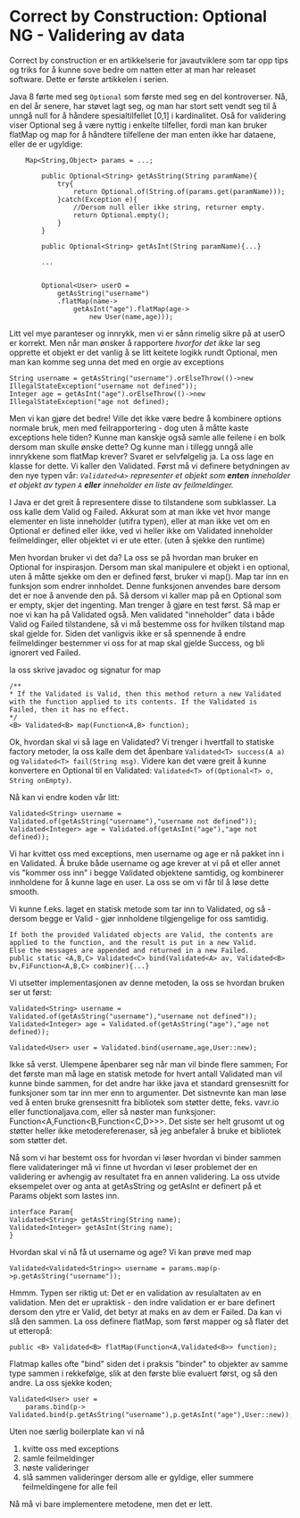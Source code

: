 # Correct by Construction: Optional NG - Validering av data

Correct by construction er en artikkelserie for javautviklere som tar opp tips og triks for å kunne sove bedre om natten etter at man har releaset software. Dette er første artikkelen i serien.

Java 8 førte med seg `Optional` som første med seg en del kontroverser. Nå, en del år senere, har støvet lagt seg, og man har stort sett vendt seg til å unngå null for å håndere spesialtilfellet [0,1] i kardinalitet. Oså for validering viser Optional seg å være nyttig i enkelte tilfeller, fordi man kan bruker flatMap og map for å håndtere tilfellene der man enten ikke har dataene, eller de er ugyldige:
```
    Map<String,Object> params = ...;

        public Optional<String> getAsString(String paramName){
            try{
                return Optional.of(String.of(params.get(paramName)));
            }catch(Exception e){
                //Dersom null eller ikke string, returner empty.
                return Optional.empty();
            }
        }
        
        public Optional<String> getAsInt(String paramName){...}
        
        ...
        
        
        Optional<User> userO =
            getAsString("username")
            .flatMap(name-> 
                getAsInt("age").flatMap(age->
                    new User(name,age)));

```
Litt vel mye paranteser og innrykk, men vi er sånn rimelig sikre på at userO er korrekt.
Men når man ønsker å rapportere _hvorfor det ikke_ lar seg opprette et objekt er det vanlig å se litt keitete logikk rundt Optional, men man kan komme seg unna det med en orgie av exceptions


```
String username = getAsString("username").orElseThrow(()->new IllegalStateException("username not defined"));
Integer age = getAsInt("age").orElseThrow(()->new IllegalStateException("age not defined);
```

Men vi kan gjøre det bedre! Ville det ikke være bedre å kombinere options normale bruk, men med feilrapportering - dog uten å måtte kaste exceptions hele tiden? Kunne man kanskje også samle alle feilene i en bolk dersom man skulle ønske dette? Og kunne man i tillegg unngå alle innrykkene som flatMap krever?
Svaret er selvfølgelig ja. La oss lage en klasse for dette. Vi kaller den Validated.
Først må vi definere betydningen av den nye typen vår: 
_`Validated<A>` representer et objekt som __enten__ inneholder et objekt av typen `A` __eller__ inneholder en liste av feilmeldinger._

I Java er det greit å representere disse to tilstandene som subklasser. La oss kalle dem Valid og Failed.
Akkurat som at man ikke vet hvor mange elementer en liste inneholder (utifra typen), eller at man ikke vet om en Optional er defined eller ikke, ved vi heller ikke om 
Validated inneholder feilmeldinger, eller objektet vi er ute etter. (uten å sjekke den runtime)

Men hvordan bruker vi det da? La oss se på hvordan man bruker en Optional for inspirasjon. 
Dersom man skal manipulere et objekt i en optional, uten å måtte sjekke om den er defined først, bruker vi map(). Map tar inn en funksjon som endrer innholdet. Denne funksjonen anvendes bare dersom det er noe å anvende den på. Så dersom vi kaller map på en Optional som er empty, skjer det ingenting. Man trenger å gjøre en test først. Så map er noe vi kan ha på Validated også.
Men validated "inneholder" data i både Valid og Failed tilstandene, så vi må bestemme oss for hvilken tilstand map skal gjelde for. Siden det vanligvis ikke er så spennende å endre feilmeldinger bestemmer vi oss for at map skal gjelde Success, og bli ignorert ved Failed.

la oss skrive javadoc og signatur for map
```
/**
* If the Validated is Valid, then this method return a new Validated with the function applied to its contents. If the Validated is
Failed, then it has no effect.
*/
<B> Validated<B> map(Function<A,B> function);

```

Ok, hvordan skal vi så lage en Validated? Vi trenger i hvertfall to statiske factory metoder, la oss kalle dem det åpenbare `Validated<T> success(A a)` og `Validated<T> fail(String msg)`.  Videre kan det være greit å kunne konvertere en Optional til en Validated: `Validated<T> of(Optional<T> o, String onEmpty)`.

Nå kan vi endre koden vår litt:
```
Validated<String> username = Validated.of(getAsString("username"),"username not defined"));
Validated<Integer> age = Validated.of(getAsInt("age"),"age not defined));
```
Vi har kvittet oss med exceptions, men username og age er nå pakket inn i en Validated. Å bruke både username og age krever at vi på et eller annet vis "kommer oss inn" i begge Validated objektene samtidig, og kombinerer innholdene for å kunne lage en user. La oss se om vi får til å løse dette smooth.

Vi kunne f.eks. laget en statisk metode som tar inn to Validated, og så - dersom begge er Valid - gjør innholdene tilgjengelige for oss samtidig.

```
If both the provided Validated objects are Valid, the contents are applied to the function, and the result is put in a new Valid.
Else the messages are appended and returned in a new Failed.
public static <A,B,C> Validated<C> bind(Validated<A> av, Validated<B> bv,FiFunction<A,B,C> combiner){...}
```
Vi utsetter implementasjonen av denne metoden, la oss se hvordan bruken ser ut først:
```
Validated<String> username = Validated.of(getAsString("username"),"username not defined"));
Validated<Integer> age = Validated.of(getAsString("age"),"age not defined));

Validated<User> user = Validated.bind(username,age,User::new);
```
Ikke så verst.
Ulempene åpenbarer seg når man vil binde flere sammen; For det første man må lage en statisk metode for hvert antall Validated man vil kunne binde sammen, for det andre har ikke java et standard grensesnitt for funksjoner som tar inn mer enn to argumenter.
Det sistnevnte kan man løse ved å enten bruke grensesnitt fra bibliotek som støtter dette, feks. vavr.io eller functionaljava.com, eller så nøster man funksjoner: Function<A,Function<B,Function<C,D>>>. Det siste ser helt grusomt ut og støtter heller ikke metodereferenaser, så jeg anbefaler å bruke et bibliotek som støtter det. 

Nå som vi har bestemt oss for hvordan vi løser hvordan vi binder sammen flere validateringer må vi finne ut hvordan vi løser problemet der en validering er avhengig av resultatet fra en annen validering. La oss utvide eksempelet over og anta at getAsString og getAsInt er definert på et Params objekt som lastes inn.

```
interface Param{
Validated<String> getAsString(String name);
Validated<Integer> getAsInt(String name);
}
```

Hvordan skal vi nå få ut username og age?
Vi kan prøve med map
```
Validated<Validated<String>> username = params.map(p->p.getAsString("username"));
```

Hmmm. Typen ser riktig ut: Det er en validation av resulaltaten av en validation. Men det er upraktisk - den indre validation er er bare definert dersom den ytre er Valid, det betyr at maks en av dem er Failed. Da kan vi slå den sammen. La oss definere flatMap, som først mapper og så flater det ut etteropå:

```
public <B> Validated<B> flatMap(Function<A,Validated<B>> function);
```
Flatmap kalles ofte "bind" siden det i praksis "binder" to objekter av samme type sammen i rekkefølge, slik at den første blie evaluert først, og så den andre.
La oss sjekke koden;

```
Validated<User> user = 
    params.bind(p-> Validated.bind(p.getAsString("username"),p.getAsInt("age"),User::new));

```
Uten noe særlig boilerplate kan vi nå
1) kvitte oss med exceptions
2) samle feilmeldinger
3) nøste valideringer
4) slå sammen valideringer dersom alle er gyldige, eller summere feilmeldingene for alle feil

Nå må vi bare implementere metodene, men det er lett.
